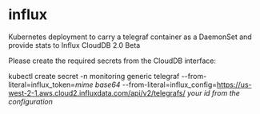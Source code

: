 # influx

Kubernetes deployment to carry a telegraf container as a DaemonSet and provide stats to Influx CloudDB 2.0 Beta

Please create the required secrets from the CloudDB interface:

kubectl create secret -n monitoring generic telegraf --from-literal=influx_token=*mime base64* --from-literal=influx_config=https://us-west-2-1.aws.cloud2.influxdata.com/api/v2/telegrafs/ *your id from the configuration*

